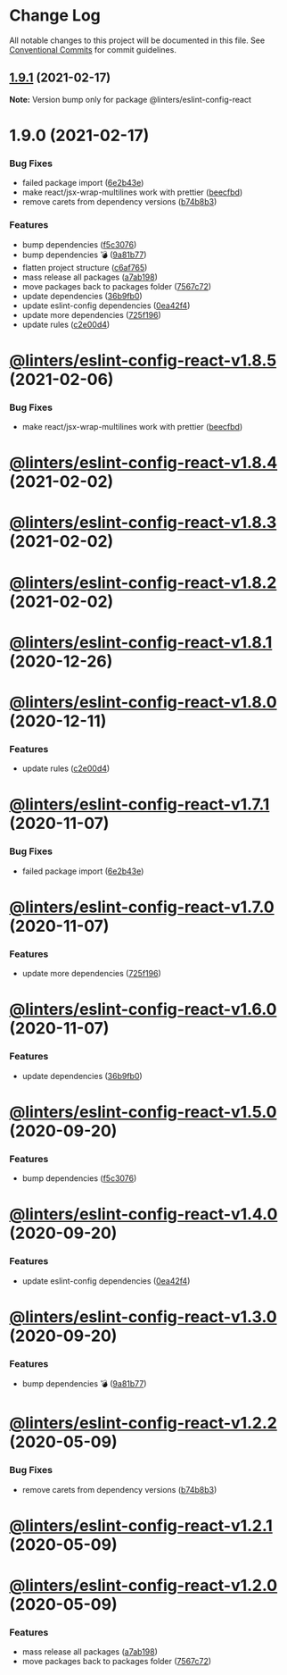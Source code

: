 # Change Log

All notable changes to this project will be documented in this file.
See [Conventional Commits](https://conventionalcommits.org) for commit guidelines.

## [1.9.1](https://github.com/developer239/linters/compare/@linters/eslint-config-react@1.9.0...@linters/eslint-config-react@1.9.1) (2021-02-17)

**Note:** Version bump only for package @linters/eslint-config-react





# 1.9.0 (2021-02-17)


### Bug Fixes

* failed package import ([6e2b43e](https://github.com/developer239/linters/commit/6e2b43e32a7b665b0cbc900e0618a8151c8ed6a2))
* make react/jsx-wrap-multilines work with prettier ([beecfbd](https://github.com/developer239/linters/commit/beecfbd67a20d701080cb5d11e7abc65dd8159c4))
* remove carets from dependency versions ([b74b8b3](https://github.com/developer239/linters/commit/b74b8b3b4c4c2e3afe3c1c9130262844ae515364))


### Features

* bump dependencies ([f5c3076](https://github.com/developer239/linters/commit/f5c30761339a7b87c2c8fb79992457d12f3bcaaa))
* bump dependencies 💣 ([9a81b77](https://github.com/developer239/linters/commit/9a81b773be6e80179c959a4672a7e037721bbd5c))
* flatten project structure ([c6af765](https://github.com/developer239/linters/commit/c6af765b1de34223f2703e128c80838f0cb9e0fd))
* mass release all packages ([a7ab198](https://github.com/developer239/linters/commit/a7ab198fe829a1621f9dcb6c4adf04d406331b9e))
* move packages back to packages folder ([7567c72](https://github.com/developer239/linters/commit/7567c72db65a8fbe356e72fe59d8ba2c64e13305))
* update dependencies ([36b9fb0](https://github.com/developer239/linters/commit/36b9fb0e9a51c60a4d527aca9c8e3d5718379b26))
* update eslint-config dependencies ([0ea42f4](https://github.com/developer239/linters/commit/0ea42f422b6092ddaf2e56c69cd78f76746da750))
* update more dependencies ([725f196](https://github.com/developer239/linters/commit/725f1960edaf3145f7c6dcb89d77548abc1e28da))
* update rules ([c2e00d4](https://github.com/developer239/linters/commit/c2e00d43d91fd088615eec5dab00f9d8d87356b9))





# [@linters/eslint-config-react-v1.8.5](https://github.com/developer239/linters/compare/@linters/eslint-config-react-v1.8.4...@linters/eslint-config-react-v1.8.5) (2021-02-06)


### Bug Fixes

* make react/jsx-wrap-multilines work with prettier ([beecfbd](https://github.com/developer239/linters/commit/beecfbd67a20d701080cb5d11e7abc65dd8159c4))

# [@linters/eslint-config-react-v1.8.4](https://github.com/developer239/linters/compare/@linters/eslint-config-react-v1.8.3...@linters/eslint-config-react-v1.8.4) (2021-02-02)

# [@linters/eslint-config-react-v1.8.3](https://github.com/developer239/linters/compare/@linters/eslint-config-react-v1.8.2...@linters/eslint-config-react-v1.8.3) (2021-02-02)

# [@linters/eslint-config-react-v1.8.2](https://github.com/developer239/linters/compare/@linters/eslint-config-react-v1.8.1...@linters/eslint-config-react-v1.8.2) (2021-02-02)

# [@linters/eslint-config-react-v1.8.1](https://github.com/developer239/linters/compare/@linters/eslint-config-react-v1.8.0...@linters/eslint-config-react-v1.8.1) (2020-12-26)

# [@linters/eslint-config-react-v1.8.0](https://github.com/developer239/linters/compare/@linters/eslint-config-react-v1.7.1...@linters/eslint-config-react-v1.8.0) (2020-12-11)


### Features

* update rules ([c2e00d4](https://github.com/developer239/linters/commit/c2e00d43d91fd088615eec5dab00f9d8d87356b9))

# [@linters/eslint-config-react-v1.7.1](https://github.com/developer239/linters/compare/@linters/eslint-config-react-v1.7.0...@linters/eslint-config-react-v1.7.1) (2020-11-07)


### Bug Fixes

* failed package import ([6e2b43e](https://github.com/developer239/linters/commit/6e2b43e32a7b665b0cbc900e0618a8151c8ed6a2))

# [@linters/eslint-config-react-v1.7.0](https://github.com/developer239/linters/compare/@linters/eslint-config-react-v1.6.0...@linters/eslint-config-react-v1.7.0) (2020-11-07)


### Features

* update more dependencies ([725f196](https://github.com/developer239/linters/commit/725f1960edaf3145f7c6dcb89d77548abc1e28da))

# [@linters/eslint-config-react-v1.6.0](https://github.com/developer239/linters/compare/@linters/eslint-config-react-v1.5.0...@linters/eslint-config-react-v1.6.0) (2020-11-07)


### Features

* update dependencies ([36b9fb0](https://github.com/developer239/linters/commit/36b9fb0e9a51c60a4d527aca9c8e3d5718379b26))

# [@linters/eslint-config-react-v1.5.0](https://github.com/developer239/linters/compare/@linters/eslint-config-react-v1.4.0...@linters/eslint-config-react-v1.5.0) (2020-09-20)


### Features

* bump dependencies ([f5c3076](https://github.com/developer239/linters/commit/f5c30761339a7b87c2c8fb79992457d12f3bcaaa))

# [@linters/eslint-config-react-v1.4.0](https://github.com/developer239/linters/compare/@linters/eslint-config-react-v1.3.0...@linters/eslint-config-react-v1.4.0) (2020-09-20)


### Features

* update eslint-config dependencies ([0ea42f4](https://github.com/developer239/linters/commit/0ea42f422b6092ddaf2e56c69cd78f76746da750))

# [@linters/eslint-config-react-v1.3.0](https://github.com/developer239/linters/compare/@linters/eslint-config-react-v1.2.2...@linters/eslint-config-react-v1.3.0) (2020-09-20)


### Features

* bump dependencies 💣 ([9a81b77](https://github.com/developer239/linters/commit/9a81b773be6e80179c959a4672a7e037721bbd5c))

# [@linters/eslint-config-react-v1.2.2](https://github.com/developer239/linters/compare/@linters/eslint-config-react-v1.2.1...@linters/eslint-config-react-v1.2.2) (2020-05-09)


### Bug Fixes

* remove carets from dependency versions ([b74b8b3](https://github.com/developer239/linters/commit/b74b8b3b4c4c2e3afe3c1c9130262844ae515364))

# [@linters/eslint-config-react-v1.2.1](https://github.com/developer239/linters/compare/@linters/eslint-config-react-v1.2.0...@linters/eslint-config-react-v1.2.1) (2020-05-09)

# [@linters/eslint-config-react-v1.2.0](https://github.com/developer239/linters/compare/@linters/eslint-config-react-v1.1.1...@linters/eslint-config-react-v1.2.0) (2020-05-09)


### Features

* mass release all packages ([a7ab198](https://github.com/developer239/linters/commit/a7ab198fe829a1621f9dcb6c4adf04d406331b9e))
* move packages back to packages folder ([7567c72](https://github.com/developer239/linters/commit/7567c72db65a8fbe356e72fe59d8ba2c64e13305))
